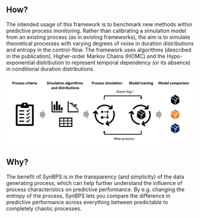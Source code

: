 
## How?
The intended usage of this framework is to benchmark new methods within predictive process monitoring. Rather than calibrating a simulation model from an existing process (as in existing frameworks), the aim is to simulate theoretical processes with varying degrees of noise in duration distributions and entropy in the control-flow. The framework uses algorithms (described in the publication), Higher-order Markov Chains (HOMC) and the Hypo-exponential distribution to represent temporal dependency (or its absence) in conditional duration distributions. 

![image](https://github.com/Mikeriess/SynBPS/blob/main/docs/illustration.png)


## Why?
The benefit of SynBPS is in the transparency (and simplicity) of the data generating process, which can help further understand the influence of process characteristics on predictive performance. By e.g. changing the entropy of the process, SynBPS lets you compare the difference in predictive performance across everything between predictable to completely chaotic processes.
